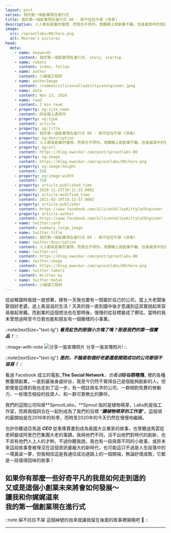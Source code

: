 ```yaml
---
layout: post
series: 我的第一個創業現在進行式
title: 我的第一個創業現在進行式 00 - 屎不拉拉不屎 (序章)
description: 人人都有創業的憧憬，而我也不例外。常聽網上說創業不難，但身處其中的我卻不這麼覺得。 在矽谷高科技產業的競爭下，與夥伴們共同奮鬥的我，體驗了許多不一樣的東西。 從項目開始到現在經歷的各種酸甜苦辣、屎不拉拉不屎的綽號由來、夥伴們的分分合合，一切的一切，且聽小貓貓工程師和你分享：我的第一個創業現在進行式 (序章)。
image:
  src: /sproutlabs/00/hero.png
  alt: Monroe's pictures
head:
  meta:
    - name: keywords
      content: 我的第一個創業現在進行式, story, startup
    - name: robots
      content: index, follow
    - name: author
      content: 小貓貓工程師
    - name: authorImage
      content: /common/siliconvalleykittycatengineer.jpeg
    - name: date
      content: Nov 23, 2020
    - name: read
      content: 3 min read
    - property: og:site_name
      content: 矽谷路上遇見你
    - property: og:type
      content: article
    - property: og:title
      content: 我的第一個創業現在進行式 00 - 屎不拉拉不屎 (序章)
    - property: og:description
      content: 人人都有創業的憧憬，而我也不例外。常聽網上說創業不難，但身處其中的我卻不這麼覺得。 在矽谷高科技產業的競爭下，與夥伴們共同奮鬥的我，體驗了許多不一樣的東西。 從項目開始到現在經歷的各種酸甜苦辣、屎不拉拉不屎的綽號由來、夥伴們的分分合合，一切的一切，且聽小貓貓工程師和你分享：我的第一個創業現在進行式 (序章)。
    - property: og:url
      content: https://blog.ewocker.com/post/sproutlabs-00
    - property: og:image
      content: https://blog.ewocker.com/sproutlabs/00/hero.png
    - property: og:image:height
      content: 536
    - property: og:image:width
      content: 750
    - property: article:published_time
      content: 2020-11-23T10:11:25.000Z
    - property: article:modified_time
      content: 2021-03-19T10:13:57.000Z
    - property: article:publisher
      content: https://www.facebook.com/SiliconValleyKittyCatEngineer
    - property: article:author
      content: https://www.facebook.com/SiliconValleyKittyCatEngineer
    - name: twitter:card
      content: summary_large_image
    - name: twitter:title
      content: 我的第一個創業現在進行式 00 - 屎不拉拉不屎 (序章)
    - name: twitter:description
      content: 人人都有創業的憧憬，而我也不例外。常聽網上說創業不難，但身處其中的我卻不這麼覺得。 在矽谷高科技產業的競爭下，與夥伴們共同奮鬥的我，體驗了許多不一樣的東西。 從項目開始到現在經歷的各種酸甜苦辣、屎不拉拉不屎的綽號由來、夥伴們的分分合合，一切的一切，且聽小貓貓工程師和你分享：我的第一個創業現在進行式 (序章)。
    - name: twitter:url
      content: https://blog.ewocker.com/post/sproutlabs-00
    - name: twitter:image
      content: https://blog.ewocker.com/sproutlabs/00/hero.png
    - name: twitter:label1
      content: Written by
    - name: twitter:data1
      content: 小貓貓工程師
---
```


從幼稚園時我就一直想著，總有一天我也要有一間屬於自己的公司，當上大老闆後娶個好老婆，過上美滋滋的生活！天真的我一直到國中後才意識到這其實說起來容易做起來難。而創業的這個想法也在那時後，慢慢的從目標變成了嚮往。當時的我未曾想過時至今日我也能和朋友有一個像樣的小事業。

::note{textSize="text-lg"}
**_看見紅色的那個小方塊了嗎？那是我們的第一個實品！_**
::

::image-with-note
![分享一張宣傳照片](/sproutlabs/00/showcase.jpeg)
分享一張宣傳照片!
::

::note{textSize="text-lg"}
**_是的，不論是取個好老婆還是開間成功的公司都很不容易！_**
::

看過 Facebook 成立的電影_**The Social Network**_，也看過_**矽谷群瞎傳**_ 裡的各種無釐頭創業，一直到最後身處矽谷，我至今仍然不覺得自己是個能夠創新的人。但即便是這樣的我也走到了這一步，有一間註冊名字的公司、一群相對免費的勞動力、一些理念相投的投資人、和一群可靠無比的夥伴。

我們的這間公司叫做**_SproutLabs。_**Sprout 指的是植物萌芽，Labs則是指工作室，而將兩個詞合在一起則成為了我們的目標 “_**讓植物萌芽的工作室**_”。這個項的最開始是在2016年的秋季，而時至2020年的今天仍然在慢慢地繼續。

也許你聽過亞馬遜 _**CEO**_ 從車庫賣書到成為美國大企業家的故事，也曾聽過馬雲從老師變成阿里巴巴集團大老的事蹟。我與他們不同，活不出他們對時代的創新，也不具有他們人上人的才幹。不過你聽我說，我也有一段與眾不同的小故事，或許未來這段故事會被埋沒在這個資訊量龐大的新時代，也可能這只不過是人生段落中的一場黃粱一夢，但我相信這是我通往成功道路上的一個開端，無論好壞成敗，它都是一段值得回味的故事！

**如果你有那麼一些好奇平凡的我是如何走到這的<br/>**
**又或是這個小創業未來將會如何發展～<br/>**
**讓我和你娓娓道來<br/>**
**我的第一個創業現在進行式**
---

::note
屎不拉拉不屎 這個綽號的由來就讓我留在後面的故事裡揭曉吧 🙌
::

---
